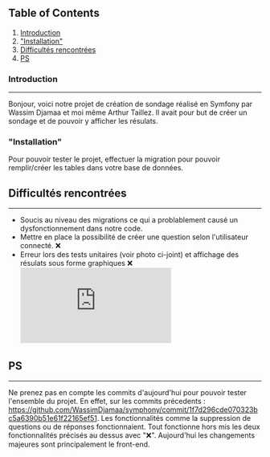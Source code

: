 ## Table of Contents
1. [Introduction](#introduction)
2. ["Installation"](#installation)
3. [Difficultés rencontrées](#difficultés)
4. [PS](#ps)
### Introduction
***
Bonjour, voici notre projet de création de sondage réalisé en Symfony par Wassim Djamaa et moi même Arthur Taillez. Il avait pour but de créer un sondage et de pouvoir y afficher les résulats.
### "Installation"
Pour pouvoir tester le projet, effectuer la migration pour pouvoir remplir/créer les tables dans votre base de données.
## Difficultés rencontrées
***
* Soucis au niveau des migrations ce qui a problablement causé un dysfonctionnement dans notre code.
* Mettre en place la possibilité de créer une question selon l'utilisateur connecté. ❌
* Erreur lors des tests unitaires (voir photo ci-joint) et affichage des résulats sous forme graphiques ❌
![Image text](https://zupimages.net/viewer.php?id=21/19/br5m.png)
## PS
***
Ne prenez pas en compte les commits d'aujourd'hui pour pouvoir tester l'ensemble du projet. En effet, sur les commits précedents : https://github.com/WassimDjamaa/symphony/commit/1f7d296cde070323bc5a6390b51e61f22165ef51. Les fonctionnalités comme la suppression de questions ou de réponses fonctionnaient. Tout fonctionne hors mis les deux fonctionnalités précisés au dessus avec "❌". Aujourd'hui les changements majeures sont principalement le front-end.